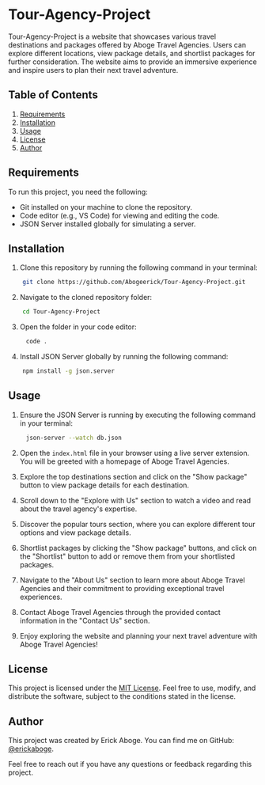 # Tour-Agency-Project

Tour-Agency-Project is a website that showcases various travel destinations and packages offered by Aboge Travel Agencies. Users can explore different locations, view package details, and shortlist packages for further consideration. The website aims to provide an immersive experience and inspire users to plan their next travel adventure.

## Table of Contents

1. [Requirements](#requirements)
2. [Installation](#installation)
3. [Usage](#usage)
4. [License](#license)
5. [Author](#author)

## Requirements

To run this project, you need the following:

- Git installed on your machine to clone the repository.
- Code editor (e.g., VS Code) for viewing and editing the code.
- JSON Server installed globally for simulating a server.

## Installation

1. Clone this repository by running the following command in your terminal:
```bash
    git clone https://github.com/Abogeerick/Tour-Agency-Project.git
```
2. Navigate to the cloned repository folder:
```bash
    cd Tour-Agency-Project
```
3. Open the folder in your code editor:
```bash
     code .
```

4. Install JSON Server globally by running the following command:
```bash
    npm install -g json.server
```
## Usage

1. Ensure the JSON Server is running by executing the following command in your terminal:
```bash
     json-server --watch db.json
```
2. Open the `index.html` file in your browser using a live server extension. You will be greeted with a homepage of Aboge Travel Agencies.

3. Explore the top destinations section and click on the "Show package" button to view package details for each destination.

4. Scroll down to the "Explore with Us" section to watch a video and read about the travel agency's expertise.

5. Discover the popular tours section, where you can explore different tour options and view package details.

6. Shortlist packages by clicking the "Show package" buttons, and click on the "Shortlist" button to add or remove them from your shortlisted packages.

7. Navigate to the "About Us" section to learn more about Aboge Travel Agencies and their commitment to providing exceptional travel experiences.

8. Contact Aboge Travel Agencies through the provided contact information in the "Contact Us" section.

9. Enjoy exploring the website and planning your next travel adventure with Aboge Travel Agencies!

## License

This project is licensed under the [MIT License](LICENSE). Feel free to use, modify, and distribute the software, subject to the conditions stated in the license.

## Author

This project was created by Erick Aboge. You can find me on GitHub: [@erickaboge](https://github.com/erickaboge).

Feel free to reach out if you have any questions or feedback regarding this project.
